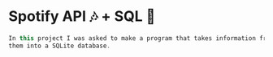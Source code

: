 # Spotify API :notes: + SQL :dvd:
```java
In this project I was asked to make a program that takes information from Spotify's API and store 
them into a SQLite database.
```


